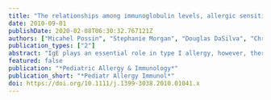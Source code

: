 ```yaml
---
title: "The relationships among immunoglobulin levels, allergic sensitization, and viral respiratory illnesses in early childhood"
date: 2010-09-01
publishDate: 2020-02-08T06:30:32.767121Z
authors: ["Micahel Possin", "Stephanie Morgan", "Douglas DaSilva", "Chris Tisler", "Tressa Pappas", "Kathy Roberg", "Beth Anderson", "Mike Evans", "Ronald Gangnon", "Rob Lemanske", "Jim Gern"]
publication_types: ["2"]
abstract: "IgE plays an essential role in type I allergy, however, there is less information about the relationship between other immunoglobulins (IgA and IgG) and atopic phenotypes in early childhood. We hypothesized that levels of circulating IgA in early childhood would be inversely related to the number of respiratory infections and the risk of becoming sensitized to allergens. Immunoglobulin levels were analyzed (ELISA) in plasma samples (IgG, IgA), and in nasal secretions (IgA) from children participating in a high-risk birth cohort study. Samples were available from 264 children at age 2 yr and 257 children at age 4 yr, and results were compared to rates of respiratory illnesses, allergic sensitization, atopic dermatitis (AD), and asthma. Children who were sensitized to allergens had higher rather than lower levels of circulating IgA. A subgroup analysis showed that IgA levels were increased in relationship to foods sensitization (58 vs. 50 mg/dl, p = 0.003) but not aeroallergen sensitization (52 vs. 53 mg/dl, p = 0.11). IgA levels in the plasma correlated with levels of IgE levels (r(s) =0.19, p = 0.003). Levels of IgE, but not IgG or IgA, were positively correlated with rates of respiratory illnesses, AD, and the risk of developing asthma. Finally, there were no significant relationships between IgA in nasal secretions and infectious outcomes. In conclusion, low-normal concentrations of plasma IgA are associated with a reduced prevalence of allergic sensitization in infancy. Further, levels of IgA and IgG in plasma within the range of normal, and IgA in nasal secretions, do not appear to influence the risk of subsequent respiratory illnesses. Further studies to define relationships between IgA and allergic sensitization are likely to provide new insights into the pathogenesis of allergic diseases in infancy."
featured: false
publication: "*Pediatric Allergy & Immunology*"
publication_short: "*Pediatr Allergy Immunol*"
doi: https://doi.org/10.1111/j.1399-3038.2010.01041.x
---
```


